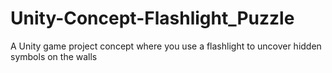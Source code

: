# Unity-Concept-Flashlight_Puzzle
A Unity game project concept where you use a flashlight to uncover hidden symbols on the walls
